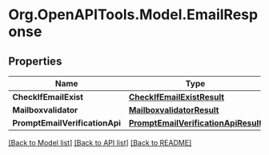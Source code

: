 
# Org.OpenAPITools.Model.EmailResponse

## Properties

Name | Type | Description | Notes
------------ | ------------- | ------------- | -------------
**CheckIfEmailExist** | [**CheckIfEmailExistResult**](CheckIfEmailExistResult.md) |  | [optional] 
**Mailboxvalidator** | [**MailboxvalidatorResult**](MailboxvalidatorResult.md) |  | [optional] 
**PromptEmailVerificationApi** | [**PromptEmailVerificationApiResult**](PromptEmailVerificationApiResult.md) |  | [optional] 

[[Back to Model list]](../README.md#documentation-for-models)
[[Back to API list]](../README.md#documentation-for-api-endpoints)
[[Back to README]](../README.md)

